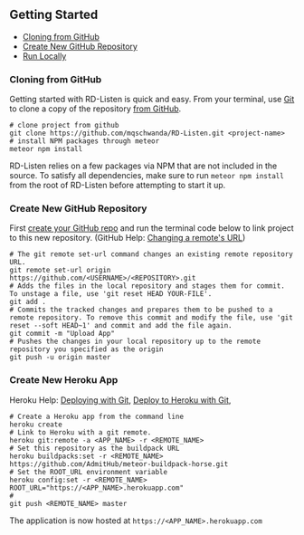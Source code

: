 ## Getting Started
* [Cloning from GitHub](#cloning-from-github)
* [Create New GitHub Repository](#create-new-github-repository)
* [Run Locally](#run-locally)

### Cloning from GitHub
Getting started with RD-Listen is quick and easy. From your terminal, use [Git](http://git-scm.com) to clone a copy of the repository [from GitHub](https://github.com/mqschwanda/RD-Listen).

```shell
# clone project from github
git clone https://github.com/mqschwanda/RD-Listen.git <project-name>
# install NPM packages through meteor
meteor npm install
```

RD-Listen relies on a few packages via NPM that are not included in the source. To satisfy all dependencies, make sure to run `meteor npm install` from the root of RD-Listen before attempting to start it up.

### Create New GitHub Repository
First [create your GitHub repo](https://github.com/) and run the terminal code below to link project to this new repository. (GitHub Help: [Changing a remote's URL](https://help.github.com/articles/changing-a-remote-s-url/))

```shell
# The git remote set-url command changes an existing remote repository URL.
git remote set-url origin https://github.com/<USERNAME>/<REPOSITORY>.git
# Adds the files in the local repository and stages them for commit. To unstage a file, use 'git reset HEAD YOUR-FILE'.
git add .
# Commits the tracked changes and prepares them to be pushed to a remote repository. To remove this commit and modify the file, use 'git reset --soft HEAD~1' and commit and add the file again.
git commit -m "Upload App"
# Pushes the changes in your local repository up to the remote repository you specified as the origin
git push -u origin master
```

### Create New Heroku App
Heroku Help: [Deploying with Git](https://devcenter.heroku.com/articles/git), [Deploy to Heroku with Git](https://devcenter.heroku.com/articles/git),

```shell
# Create a Heroku app from the command line
heroku create
# Link to Heroku with a git remote.
heroku git:remote -a <APP_NAME> -r <REMOTE_NAME>
# Set this repository as the buildpack URL
heroku buildpacks:set -r <REMOTE_NAME> https://github.com/AdmitHub/meteor-buildpack-horse.git
# Set the ROOT_URL environment variable
heroku config:set -r <REMOTE_NAME> ROOT_URL="https://<APP_NAME>.herokuapp.com"
#
git push <REMOTE_NAME> master
```

The application is now hosted at `https://<APP_NAME>.herokuapp.com`
